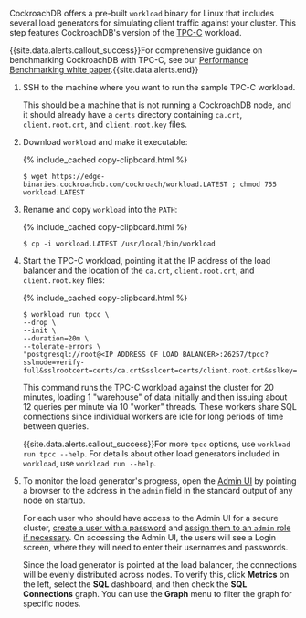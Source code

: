 CockroachDB offers a pre-built `workload` binary for Linux that includes several load generators for simulating client traffic against your cluster. This step features CockroachDB's version of the [TPC-C](http://www.tpc.org/tpcc/) workload.

{{site.data.alerts.callout_success}}For comprehensive guidance on benchmarking CockroachDB with TPC-C, see our <a href="https://www.cockroachlabs.com/guides/cockroachdb-performance/">Performance Benchmarking white paper</a>.{{site.data.alerts.end}}

1. SSH to the machine where you want to run the sample TPC-C workload.

    This should be a machine that is not running a CockroachDB node, and it should already have a `certs` directory containing `ca.crt`, `client.root.crt`, and `client.root.key` files.

2. Download `workload` and make it executable:

    {% include_cached copy-clipboard.html %}
    ~~~ shell
    $ wget https://edge-binaries.cockroachdb.com/cockroach/workload.LATEST ; chmod 755 workload.LATEST
    ~~~

3. Rename and copy `workload` into the `PATH`:

    {% include_cached copy-clipboard.html %}
    ~~~ shell
    $ cp -i workload.LATEST /usr/local/bin/workload
    ~~~

4. Start the TPC-C workload, pointing it at the IP address of the load balancer and the location of the `ca.crt`, `client.root.crt`, and `client.root.key` files:

    {% include_cached copy-clipboard.html %}
    ~~~ shell
    $ workload run tpcc \
    --drop \
    --init \
    --duration=20m \
    --tolerate-errors \
    "postgresql://root@<IP ADDRESS OF LOAD BALANCER>:26257/tpcc?sslmode=verify-full&sslrootcert=certs/ca.crt&sslcert=certs/client.root.crt&sslkey=certs/client.root.key"
    ~~~

    This command runs the TPC-C workload against the cluster for 20 minutes, loading 1 "warehouse" of data initially and then issuing about 12 queries per minute via 10 "worker" threads. These workers share SQL connections since individual workers are idle for long periods of time between queries.

    {{site.data.alerts.callout_success}}For more <code>tpcc</code> options, use <code>workload run tpcc --help</code>. For details about other load generators included in <code>workload</code>, use <code>workload run --help</code>.

5. To monitor the load generator's progress, open the [Admin UI](admin-ui-access-and-navigate.html) by pointing a browser to the address in the `admin` field in the standard output of any node on startup.

    For each user who should have access to the Admin UI for a secure cluster, [create a user with a password](create-user.html#create-a-user-with-a-password) and [assign them to an `admin` role if necessary](admin-ui-overview.html#admin-ui-access). On accessing the Admin UI, the users will see a Login screen, where they will need to enter their usernames and passwords.

    Since the load generator is pointed at the load balancer, the connections will be evenly distributed across nodes. To verify this, click **Metrics** on the left, select the **SQL** dashboard, and then check the **SQL Connections** graph. You can use the **Graph** menu to filter the graph for specific nodes.

